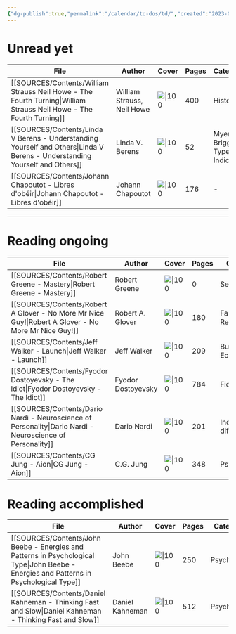 ```yaml
---
{"dg-publish":true,"permalink":"/calendar/to-dos/td/","created":"2023-02-24T13:44:26.836+01:00","updated":"2023-02-24T19:32:17.337+01:00"}
---
```



# Unread yet 
| File                                                                                                                           | Author                     | Cover                                                                                                                      | Pages | Category                    |
| ------------------------------------------------------------------------------------------------------------------------------ | -------------------------- | -------------------------------------------------------------------------------------------------------------------------- | ----- | --------------------------- |
| [[SOURCES/Contents/William Strauss Neil Howe - The Fourth Turning\|William Strauss Neil Howe - The Fourth Turning]]         | William Strauss, Neil Howe | ![\|100](https://books.google.com/books/content?id=d8bBFGJq79sC&printsec=frontcover&img=1&zoom=1&edge=curl&source=gbs_api) | 400   | History                     |
| [[SOURCES/Contents/Linda V Berens - Understanding Yourself and Others\|Linda V Berens - Understanding Yourself and Others]] | Linda V. Berens            | ![\|100](https://books.google.com/books/content?id=7AbYVKn0_MYC&printsec=frontcover&img=1&zoom=1&edge=curl&source=gbs_api) | 52    | Myers-Briggs Type Indicator |
| [[SOURCES/Contents/Johann Chapoutot - Libres d'obéir\|Johann Chapoutot - Libres d'obéir]]                                   | Johann Chapoutot           | ![\|100](https://www.cairn.info/vign_rev/GALL_NRFB/GALL_CHAPO_2020_01.jpg)                                                 | 176   | \-                          |

---
# Reading ongoing 
| File                                                                                                         | Author             | Cover                                                                                                                      | Pages | Category               |
| ------------------------------------------------------------------------------------------------------------ | ------------------ | -------------------------------------------------------------------------------------------------------------------------- | ----- | ---------------------- |
| [[SOURCES/Contents/Robert Greene - Mastery\|Robert Greene - Mastery]]                                     | Robert Greene      | ![\|100](https://books.google.com/books/content?id=8auMEAAAQBAJ&printsec=frontcover&img=1&zoom=1&source=gbs_api)           | 0     | Self-Help              |
| [[SOURCES/Contents/Robert A Glover - No More Mr Nice Guy!\|Robert A Glover - No More Mr Nice Guy!]]       | Robert A. Glover   | ![\|100](https://books.google.com/books/content?id=qWkHAAAACAAJ&printsec=frontcover&img=1&zoom=1&source=gbs_api)           | 180   | Family & Relationships |
| [[SOURCES/Contents/Jeff Walker - Launch\|Jeff Walker - Launch]]                                           | Jeff Walker        | ![\|100](https://books.google.com/books/content?id=kXyrEAAAQBAJ&printsec=frontcover&img=1&zoom=1&edge=curl&source=gbs_api) | 209   | Business & Economics   |
| [[SOURCES/Contents/Fyodor Dostoyevsky - The Idiot\|Fyodor Dostoyevsky - The Idiot]]                       | Fyodor Dostoyevsky | ![\|100](https://books.google.com/books/content?id=70x4y1IPzEoC&printsec=frontcover&img=1&zoom=1&edge=curl&source=gbs_api) | 784   | Fiction                |
| [[SOURCES/Contents/Dario Nardi - Neuroscience of Personality\|Dario Nardi - Neuroscience of Personality]] | Dario Nardi        | ![\|100](https://books.google.com/books/content?id=t-AhMwEACAAJ&printsec=frontcover&img=1&zoom=1&source=gbs_api)           | 201   | Individual differences |
| [[SOURCES/Contents/CG Jung - Aion\|CG Jung - Aion]]                                                       | C.G. Jung          | ![\|100](https://books.google.com/books/content?id=g7HgBQAAQBAJ&printsec=frontcover&img=1&zoom=1&edge=curl&source=gbs_api) | 348   | Psychology             |

# Reading accomplished  
| File                                                                                                                                       | Author          | Cover                                                                                                                      | Pages | Category   |
| ------------------------------------------------------------------------------------------------------------------------------------------ | --------------- | -------------------------------------------------------------------------------------------------------------------------- | ----- | ---------- |
| [[SOURCES/Contents/John Beebe - Energies and Patterns in Psychological Type\|John Beebe - Energies and Patterns in Psychological Type]] | John Beebe      | ![\|100](https://books.google.com/books/content?id=fPYnjwEACAAJ&printsec=frontcover&img=1&zoom=1&source=gbs_api)           | 250   | Psychology |
| [[SOURCES/Contents/Daniel Kahneman - Thinking Fast and Slow\|Daniel Kahneman - Thinking Fast and Slow]]                                 | Daniel Kahneman | ![\|100](https://books.google.com/books/content?id=ZuKTvERuPG8C&printsec=frontcover&img=1&zoom=1&edge=curl&source=gbs_api) | 512   | Psychology |
